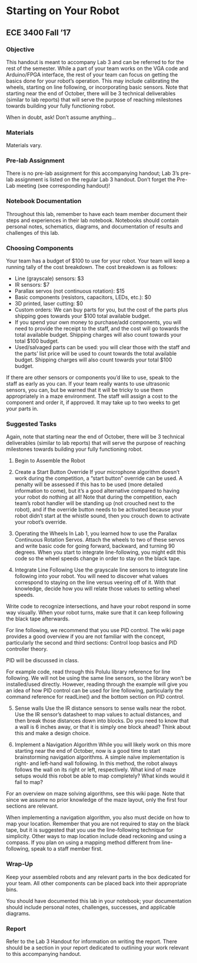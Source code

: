 # Starting on Your Robot
## ECE 3400 Fall ’17

### Objective
This handout is meant to accompany Lab 3 and can be referred to for the rest of the semester. While a part of your team works on the VGA code and Arduino/FPGA interface, the rest of your team can focus on getting the basics done for your robot’s operation. This may include calibrating the wheels, starting on line following, or incorporating basic sensors. Note that starting near the end of October, there will be 3 technical deliverables (similar to lab reports) that will serve the purpose of reaching milestones towards building your fully functioning robot.

When in doubt, ask! Don’t assume anything…

### Materials
Materials vary.

### Pre-lab Assignment
There is no pre-lab assignment for this accompanying handout; Lab 3’s pre-lab assignment is listed on the regular Lab 3 handout. Don’t forget the Pre-Lab meeting (see corresponding handout)!

### Notebook Documentation
Throughout this lab, remember to have each team member document their steps and experiences in their lab notebook. Notebooks should contain personal notes, schematics, diagrams, and documentation of results and challenges of this lab.

### Choosing Components
Your team has a budget of $100 to use for your robot. Your team will keep a running tally of the cost breakdown. The cost breakdown is as follows:
- Line (grayscale) sensors: $3
- IR sensors: $7
- Parallax servos (not continuous rotation): $15
- Basic components (resistors, capacitors, LEDs, etc.): $0
- 3D printed, laser cutting: $0
- Custom orders: We can buy parts for you, but the cost of the parts plus shipping goes towards your $100 total available budget.
- If you spend your own money to purchase/add components, you will need to provide the receipt to the staff, and the cost will go towards the total available budget. Shipping charges will also count towards your total $100 budget.
- Used/salvaged parts can be used: you will clear those with the staff and the parts’ list price will be used to count towards the total available budget. Shipping charges will also count towards your total $100 budget.

If there are other sensors or components you’d like to use, speak to the staff as early as you can. If your team really wants to use ultrasonic sensors, you can, but be warned that it will be tricky to use them appropriately in a maze environment. The staff will assign a cost to the component and order it, if approved. It may take up to two weeks to get your parts in.

### Suggested Tasks
Again, note that starting near the end of October, there will be 3 technical deliverables (similar to lab reports) that will serve the purpose of reaching milestones towards building your fully functioning robot.

1. Begin to Assemble the Robot

2. Create a Start Button Override
If your microphone algorithm doesn’t work during the competition, a “start button” override can be used. A penalty will be assessed if this has to be used (more detailed information to come), but it’s a good alternative compared to having your robot do nothing at all! Note that during the competition, each team’s robot handler will be standing up (not crouched next to the robot), and if the override button needs to be activated because your robot didn’t start at the whistle sound, then you crouch down to activate your robot’s override.

3. Operating the Wheels
In Lab 1, you learned how to use the Parallax Continuous Rotation Servos. Attach the wheels to two of these servos and write basic code for going forward, backward, and turning 90 degrees. When you start to integrate line-following, you might edit this code so the wheel speeds change in order to stay on the black tape.

4. Integrate Line Following
Use the grayscale line sensors to integrate line following into your robot. You will need to discover what values correspond to staying on the line versus veering off of it. With that knowledge, decide how you will relate those values to setting wheel speeds.

Write code to recognize intersections, and have your robot respond in some way visually. When your robot turns, make sure that it can keep following the black tape afterwards.

For line following, we recommend that you use PID control. The wiki page provides a good overview if you are not familiar with the concept, particularly the second and third sections: Control loop basics and PID controller theory.

PID will be discussed in class.

For example code, read through this Polulu library reference for line following. We will not be using the same line sensors, so the library won’t be installed/used directly. However, reading through the example will give you an idea of how PID control can be used for line following, particularly the command reference for readLine() and the bottom section on PID control.

5. Sense walls
Use the IR distance sensors to sense walls near the robot. Use the IR sensor’s datasheet to map values to actual distances, and then break those distances down into blocks. Do you need to know that a wall is 6 inches away, or that it is simply one block ahead? Think about this and make a design choice.

6. Implement a Navigation Algorithm
While you will likely work on this more starting near the end of October, now is a good time to start brainstorming navigation algorithms. A simple naïve implementation is right- and left-hand wall following. In this method, the robot always follows the wall on its right or left, respectively. What kind of maze setups would this robot be able to map completely? What kinds would it fail to map?

For an overview on maze solving algorithms, see this wiki page. Note that since we assume no prior knowledge of the maze layout, only the first four sections are relevant.

When implementing a navigation algorithm, you also must decide on how to map your location. Remember that you are not required to stay on the black tape, but it is suggested that you use the line-following technique for simplicity. Other ways to map location include dead reckoning and using a compass. If you plan on using a mapping method different from line-following, speak to a staff member first.

### Wrap-Up
Keep your assembled robots and any relevant parts in the box dedicated for your team. All other components can be placed back into their appropriate bins.

You should have documented this lab in your notebook; your documentation should include personal notes, challenges, successes, and applicable diagrams.

### Report
Refer to the Lab 3 Handout for information on writing the report. There should be a section in your report dedicated to outlining your work relevant to this accompanying handout.
